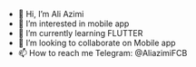 - 👋 Hi, I’m Ali Azimi
- 👀 I’m interested in mobile app
- 🌱 I’m currently learning FLUTTER
- 💞️ I’m looking to collaborate on Mobile app
- 📫 How to reach me Telegram: @AliazimiFCB 


